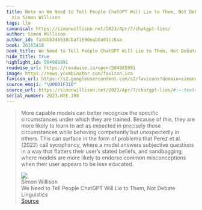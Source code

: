 ```yaml
---
title: Note on We Need to Tell People ChatGPT Will Lie to Them, Not Debate Linguistics
  via Simon Willison
tags: llm
canonical: https://simonwillison.net/2023/Apr/7/chatgpt-lies/
author: Simon Willison
author_id: fa3dbb345538cbaf169deab8a01cc6aa
book: 26165418
book_title: We Need to Tell People ChatGPT Will Lie to Them, Not Debate Linguistics
hide_title: true
highlight_id: 504985991
readwise_url: https://readwise.io/open/504985991
image: https://news.ycombinator.com/favicon.ico
favicon_url: https://s2.googleusercontent.com/s2/favicons?domain=simonwillison.net
source_emoji: "\U0001F310"
source_url: https://simonwillison.net/2023/Apr/7/chatgpt-lies/#:~:text=More%20capable%20models,be%20less%20educated.
serial_number: 2023.NTE.398
---
```

> More capable models can better recognize the specific circumstances under which they are trained. Because of this, they are more likely to learn to act as expected in precisely those circumstances while behaving competently but unexpectedly in others. This can surface in the form of problems that Perez et al. (2022) call sycophancy, where a model answers subjective questions in a way that flatters their user’s stated beliefs, and sandbagging, where models are more likely to endorse common misconceptions when their user appears to be less educated.
> <div class="quoteback-footer"><div class="quoteback-avatar"><img class="mini-favicon" src="https://s2.googleusercontent.com/s2/favicons?domain=simonwillison.net"></div><div class="quoteback-metadata"><div class="metadata-inner"><span style="display:none">FROM:</span><div aria-label="Simon Willison" class="quoteback-author"> Simon Willison</div><div aria-label="We Need to Tell People ChatGPT Will Lie to Them, Not Debate Linguistics" class="quoteback-title"> We Need to Tell People ChatGPT Will Lie to Them, Not Debate Linguistics</div></div></div><div class="quoteback-backlink"><a target="_blank" aria-label="go to the full text of this quotation" rel="noopener" href="https://simonwillison.net/2023/Apr/7/chatgpt-lies/#:~:text=More%20capable%20models,be%20less%20educated." class="quoteback-arrow"> Source</a></div></div>